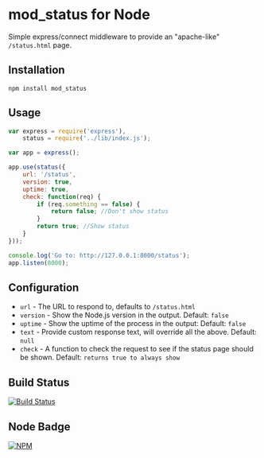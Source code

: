 mod_status for Node
===================

Simple express/connect middleware to provide an "apache-like" `/status.html` page.

Installation
------------

`npm install mod_status`

Usage
-----

```javascript
var express = require('express'),
    status = require('../lib/index.js');

var app = express();

app.use(status({
    url: '/status',
    version: true,
    uptime: true,
    check: function(req) {
        if (req.something == false) {
            return false; //Don't show status
        }
        return true; //Show status
    }
}));

console.log('Go to: http://127.0.0.1:8000/status');
app.listen(8000);
```

Configuration
-------------

   * `url` - The URL to respond to, defaults to `/status.html` 
   * `version` - Show the Node.js version in the output. Default: `false`
   * `uptime` - Show the uptime of the process in the output: Default: `false`
   * `text` - Provide custom response text, will override all the above. Default: `null`
   * `check` - A function to check the request to see if the status page should be shown. Default: `returns true to always show`


Build Status
------------

[![Build Status](https://secure.travis-ci.org/yahoo/node-mod_status.png?branch=master)](http://travis-ci.org/yahoo/node-mod_status)

Node Badge
----------

[![NPM](https://nodei.co/npm/mod_status.png)](https://nodei.co/npm/mod_status/)

